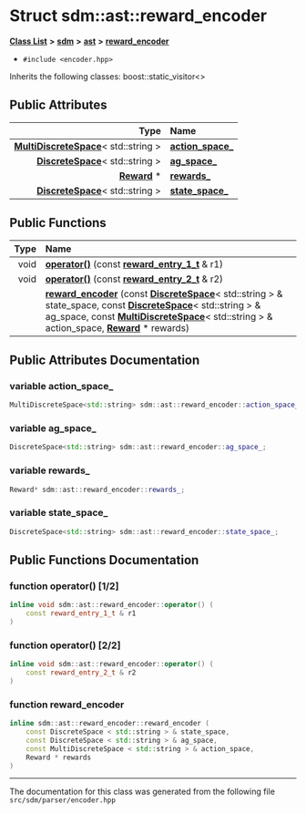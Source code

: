 
<NavBar active_item_id="2"/>

# Struct sdm::ast::reward\_encoder


[**Class List**](annotated.md) **>** [**sdm**](namespacesdm.md) **>** [**ast**](namespacesdm_1_1ast.md) **>** [**reward\_encoder**](structsdm_1_1ast_1_1reward__encoder.md)





* `#include <encoder.hpp>`



Inherits the following classes: boost::static_visitor<>










## Public Attributes

| Type | Name |
| ---: | :--- |
|  [**MultiDiscreteSpace**](classsdm_1_1MultiDiscreteSpace.md)&lt; std::string &gt; | [**action\_space\_**](structsdm_1_1ast_1_1reward__encoder.md#variable-action-space-)  <br> |
|  [**DiscreteSpace**](classsdm_1_1DiscreteSpace.md)&lt; std::string &gt; | [**ag\_space\_**](structsdm_1_1ast_1_1reward__encoder.md#variable-ag-space-)  <br> |
|  [**Reward**](classsdm_1_1Reward.md) \* | [**rewards\_**](structsdm_1_1ast_1_1reward__encoder.md#variable-rewards-)  <br> |
|  [**DiscreteSpace**](classsdm_1_1DiscreteSpace.md)&lt; std::string &gt; | [**state\_space\_**](structsdm_1_1ast_1_1reward__encoder.md#variable-state-space-)  <br> |


## Public Functions

| Type | Name |
| ---: | :--- |
|  void | [**operator()**](structsdm_1_1ast_1_1reward__encoder.md#function-operator()-1-2) (const [**reward\_entry\_1\_t**](structsdm_1_1ast_1_1reward__entry__1__t.md) & r1) <br> |
|  void | [**operator()**](structsdm_1_1ast_1_1reward__encoder.md#function-operator()-2-2) (const [**reward\_entry\_2\_t**](structsdm_1_1ast_1_1reward__entry__2__t.md) & r2) <br> |
|   | [**reward\_encoder**](structsdm_1_1ast_1_1reward__encoder.md#function-reward-encoder) (const [**DiscreteSpace**](classsdm_1_1DiscreteSpace.md)&lt; std::string &gt; & state\_space, const [**DiscreteSpace**](classsdm_1_1DiscreteSpace.md)&lt; std::string &gt; & ag\_space, const [**MultiDiscreteSpace**](classsdm_1_1MultiDiscreteSpace.md)&lt; std::string &gt; & action\_space, [**Reward**](classsdm_1_1Reward.md) \* rewards) <br> |








## Public Attributes Documentation


### variable action\_space\_ 


```cpp
MultiDiscreteSpace<std::string> sdm::ast::reward_encoder::action_space_;
```



### variable ag\_space\_ 


```cpp
DiscreteSpace<std::string> sdm::ast::reward_encoder::ag_space_;
```



### variable rewards\_ 


```cpp
Reward* sdm::ast::reward_encoder::rewards_;
```



### variable state\_space\_ 


```cpp
DiscreteSpace<std::string> sdm::ast::reward_encoder::state_space_;
```


## Public Functions Documentation


### function operator() [1/2]


```cpp
inline void sdm::ast::reward_encoder::operator() (
    const reward_entry_1_t & r1
) 
```



### function operator() [2/2]


```cpp
inline void sdm::ast::reward_encoder::operator() (
    const reward_entry_2_t & r2
) 
```



### function reward\_encoder 


```cpp
inline sdm::ast::reward_encoder::reward_encoder (
    const DiscreteSpace < std::string > & state_space,
    const DiscreteSpace < std::string > & ag_space,
    const MultiDiscreteSpace < std::string > & action_space,
    Reward * rewards
) 
```



------------------------------
The documentation for this class was generated from the following file `src/sdm/parser/encoder.hpp`